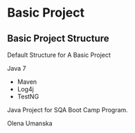 # Basic Project
## Basic Project Structure

Default Structure for A Basic Project

Java 7

* Maven
* Log4j
* TestNG

Java Project for SQA Boot Camp Program.

Olena Umanska